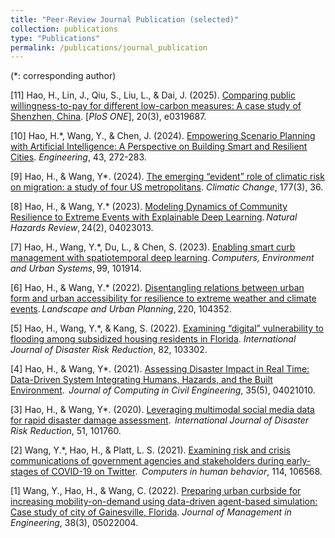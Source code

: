 ```yaml
---
title: "Peer-Review Journal Publication (selected)"
collection: publications
type: "Publications"
permalink: /publications/journal_publication
---
```


(*: corresponding author)

[11] Hao, H., Lin, J., Qiu, S., Liu, L., & Dai, J. (2025). [Comparing public willingness-to-pay for different low-carbon measures: A case study of Shenzhen, China](https://journals.plos.org/plosone/article?id=10.1371/journal.pone.0319687). [_PloS ONE_], 20(3), e0319687.

[10] Hao, H.*, Wang, Y., & Chen, J. (2024). [Empowering Scenario Planning with Artificial Intelligence: A Perspective on Building Smart and Resilient Cities]((https://www.sciencedirect.com/science/article/pii/S2095809924003813)). _Engineering_, 43, 272-283.

[9] Hao, H., & Wang, Y*. (2024). [The emerging “evident” role of climatic risk on migration: a study of four US metropolitans](https://link.springer.com/article/10.1007/s10584-024-03687-5). _Climatic Change_, 177(3), 36.

[8] Hao, H., & Wang, Y.* (2023). [Modeling Dynamics of Community Resilience to Extreme Events with Explainable Deep Learning](https://ascelibrary.org/doi/abs/10.1061/NHREFO.NHENG-1696). _Natural Hazards Review_, 24(2), 04023013. 

[7] Hao, H., Wang, Y.*, Du, L., & Chen, S. (2023). [Enabling smart curb management with spatiotemporal deep learning](https://www.sciencedirect.com/science/article/abs/pii/S0198971522001582). _Computers, Environment and Urban Systems_, 99, 101914.

[6] Hao, H., & Wang, Y.* (2022). [Disentangling relations between urban form and urban accessibility for resilience to extreme weather and climate events](https://www.sciencedirect.com/science/article/abs/pii/S0169204622000019). _Landscape and Urban Planning_, 220, 104352.

[5] Hao, H., Wang, Y.*, & Kang, S. (2022). [Examining “digital” vulnerability to flooding among subsidized housing residents in Florida](https://www.sciencedirect.com/science/article/abs/pii/S2212420922005210). _International Journal of Disaster Risk Reduction_, 82, 103302.

[4] Hao, H., & Wang, Y*. (2021). [Assessing Disaster Impact in Real Time: Data-Driven System Integrating Humans, Hazards, and the Built Environment](https://ascelibrary.org/doi/abs/10.1061/%28ASCE%29CP.1943-5487.0000970).  _Journal of Computing in Civil Engineering_,  35(5), 04021010.

[3] Hao, H., & Wang, Y*. (2020). [Leveraging multimodal social media data for rapid disaster damage assessment](https://www.sciencedirect.com/science/article/abs/pii/S2212420920312620).  _International Journal of Disaster Risk Reduction_, 51, 101760.

[2] Wang, Y.*, Hao, H., & Platt, L. S. (2021). [Examining risk and crisis communications of government agencies and stakeholders during early-stages of COVID-19 on Twitter](https://www.sciencedirect.com/science/article/pii/S0747563220303162).  _Computers in human behavior_,  114, 106568.

[1] Wang, Y., Hao, H., & Wang, C. (2022). [Preparing urban curbside for increasing mobility-on-demand using data-driven agent-based simulation: Case study of city of Gainesville, Florida](https://ascelibrary.org/doi/abs/10.1061/(ASCE)ME.1943-5479.0001021). _Journal of Management in Engineering_, 38(3), 05022004.
